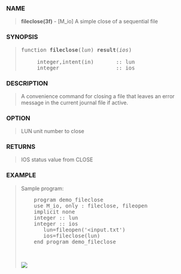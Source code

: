 <?
<body>
  <a name="top" id="top"></a>
  <div id="Container">
    <div id="Content">
      <div class="c4">
      </div><a name="0"></a>
      <h3><a name="0">NAME</a></h3>
      <blockquote>
        <b>fileclose(3f)</b> - [M_io] A simple close of a sequential file 
      </blockquote><a name="contents" id="contents"></a>
      <h3><a name="8">SYNOPSIS</a></h3>
      <blockquote>
        <pre>
function <b>fileclose</b>(<i>lun</i>) <b>result</b>(<i>ios</i>)
<br />     integer,intent(in)       :: lun
     integer                  :: ios
</pre>
      </blockquote><a name="2"></a>
      <h3><a name="2">DESCRIPTION</a></h3>
      <blockquote>
        A convenience command for closing a file that leaves an error message in the current journal file if active.
      </blockquote><a name="3"></a>
      <h3><a name="3">OPTION</a></h3>
      <blockquote>
        LUN unit number to close
      </blockquote><a name="4"></a>
      <h3><a name="4">RETURNS</a></h3>
      <blockquote>
        IOS status value from CLOSE
      </blockquote><a name="5"></a>
      <h3><a name="5">EXAMPLE</a></h3>
      <blockquote>
        Sample program:
        <pre>
    program demo_fileclose
    use M_io, only : fileclose, fileopen
    implicit none
    integer :: lun
    integer :: ios
       lun=fileopen('&lt;input.txt')
       ios=fileclose(lun)
    end program demo_fileclose
<br />
</pre>
      <div class="c4"><img src="images/fileclose.3m_io.gif" /></div>
    </div>
  </div>
</body>
